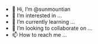 - 👋 Hi, I’m @sunmountian
- 👀 I’m interested in ...
- 🌱 I’m currently learning ...
- 💞️ I’m looking to collaborate on ...
- 📫 How to reach me ...

<!---
sunmountian/sunmountian is a ✨ special ✨ repository because its `README.md` (this file) appears on your GitHub profile.
You can click the Preview link to take a look at your changes.
--->
